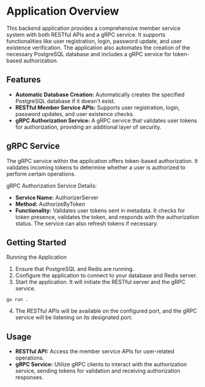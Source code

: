 # Application Overview
This backend application provides a comprehensive member service system with both RESTful APIs and a gRPC service. It supports functionalities like user registration, login, password update, and user existence verification. The application also automates the creation of the necessary PostgreSQL database and includes a gRPC service for token-based authorization.

## Features
- **Automatic Database Creation:** Automatically creates the specified PostgreSQL database if it doesn't exist.
- **RESTful Member Service APIs:** Supports user registration, login, password updates, and user existence checks.
- **gRPC Authorization Service:** A gRPC service that validates user tokens for authorization, providing an additional layer of security.

## gRPC Service
The gRPC service within the application offers token-based authorization. It validates incoming tokens to determine whether a user is authorized to perform certain operations.

gRPC Authorization Service Details:
- **Service Name:** AuthorizerServer
- **Method:** AuthorizeByToken
- **Functionality:** Validates user tokens sent in metadata. It checks for token presence, validates the token, and responds with the authorization status. The service can also refresh tokens if necessary.

## Getting Started
Running the Application
1. Ensure that PostgreSQL and Redis are running.
2. Configure the application to connect to your database and Redis server.
3. Start the application. It will initiate the RESTful server and the gRPC service.
```
go run .
```
4. The RESTful APIs will be available on the configured port, and the gRPC service will be listening on its designated port.

## Usage
- **RESTful API:** Access the member service APIs for user-related operations.
- **gRPC Service:** Utilize gRPC clients to interact with the authorization service, sending tokens for validation and receiving authorization responses.
